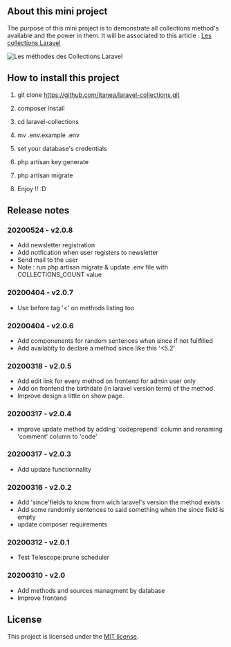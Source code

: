## About this mini project

The purpose of this mini project is to demonstrate all collections method's available and the power in them. It will be associated to this article : [Les collections Laravel](https://itanea.fr/apprendre-le-developpement-web/les-collections-laravel)


![Les méthodes des Collections Laravel](https://itanea.fr/apprendre-le-developpement-web/wp-content/uploads/2020/03/image-3-1200x1238.png)


## How to install this project

1. git clone https://github.com/itanea/laravel-collections.git 
2. composer install
3. cd laravel-collections
4. mv .env.example .env
5. set your database's credentials
6. php artisan key:generate
7. php artisan migrate

8. Enjoy !! :D


## Release notes

### 20200524 - v2.0.8

- Add newsletter registration 
- Add notfication when user registers to newsletter
- Send mail to the user
- Note : run php artisan migrate & update .env file with COLLECTIONS_COUNT value

### 20200404 - v2.0.7

- Use before tag '<' on methods listing too

### 20200404 - v2.0.6

- Add componenents for random sentences when since if not fullfilled
- Add availabity to declare a method since like this '<5.2'

### 20200318 - v2.0.5

- Add edit link for every method on frontend for admin user only
- Add on frontend the birthdate (in laravel version term) of the method.
- Improve design a little on show page.


### 20200317 - v2.0.4

- improve update method by adding 'codeprepend' column and renaming 'comment' column to 'code'

### 20200317 - v2.0.3

- Add update functionnality


### 20200316 - v2.0.2

- Add 'since'fields to know from wich laravel's version the method exists
- Add some randomly sentences to said something when the since field is empty
- update composer requirements


### 20200312 - v2.0.1

- Test Telescope:prune scheduler

### 20200310 - v2.0

- Add methods and sources managment by database
- Improve frontend

## License

This project is licensed under the [MIT license](https://opensource.org/licenses/MIT).


